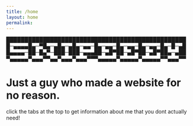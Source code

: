 ```yaml
---
title: /home
layout: home
permalink: 
---
```

█████████████████████████████████████████████████
█─▄▄▄▄█▄─▀█▄─▄█▄─▄█▄─▄▄─█▄─▄▄─█▄─▄▄─█▄─▄▄─█▄─█─▄█
█▄▄▄▄─██─█▄▀─███─███─▄▄▄██─▄█▀██─▄█▀██─▄█▀██▄─▄██
▀▄▄▄▄▄▀▄▄▄▀▀▄▄▀▄▄▄▀▄▄▄▀▀▀▄▄▄▄▄▀▄▄▄▄▄▀▄▄▄▄▄▀▀▄▄▄▀▀

# Just a guy who made a website for no reason.

click the tabs at the top to get information about me that you dont actually need!
